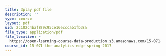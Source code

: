 ```yaml
---
title: 3play pdf file
description: ''
type: course
layout: pdf
uid: 2c102c4baf829c95ce16ecccab1fb38a
file_type: application/pdf
file_location: >-
  https://open-learning-course-data-production.s3.amazonaws.com/15-071-the-analytics-edge-spring-2017/2c102c4baf829c95ce16ecccab1fb38a_xyZEB6vkPb8.pdf
course_id: 15-071-the-analytics-edge-spring-2017
---
```

